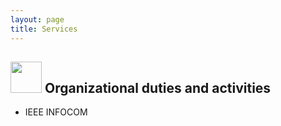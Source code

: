 ```yaml
---
layout: page
title: Services
---
```


## <img src="../img/orga.png" height="50px"> Organizational duties and activities
- IEEE INFOCOM